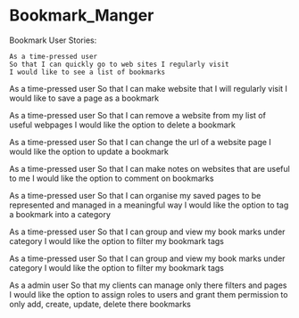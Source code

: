 # Bookmark_Manger

Bookmark User Stories: 

```
As a time-pressed user
So that I can quickly go to web sites I regularly visit
I would like to see a list of bookmarks

```


As a time-pressed user 
So that I can make website that I will regularly visit 
I would like to save a page as a bookmark 

As a time-pressed user 
So that I can remove a website from my list of  useful webpages 
I would like the option to delete a bookmark 

As a time-pressed user 
So that I can change the url of a website page 
I would like the option to update a bookmark 

As a time-pressed user 
So that I can make notes on websites that are useful to me 
I would like the option to comment on bookmarks 

As a time-pressed user 
So that I can organise my saved pages to be represented and managed in a meaningful way 
I would like the option to tag a bookmark into a category

As a time-pressed user 
So that I can group and view my book marks under  category
I would like the option to filter my bookmark tags

As a time-pressed user 
So that I can group and view my book marks under  category
I would like the option to filter my bookmark tags

As a admin user
So that my clients can manage only there filters and pages
I would like the option to assign roles to users and grant them permission to only add, create, update, delete there bookmarks 


